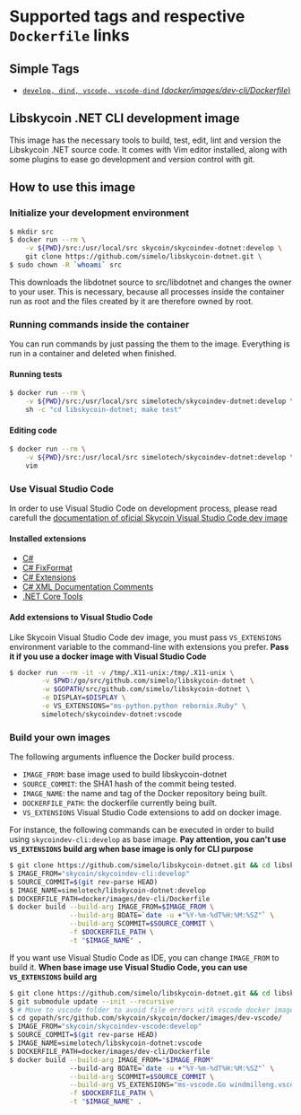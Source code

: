 # Supported tags and respective `Dockerfile` links

## Simple Tags

- [`develop, dind, vscode, vscode-dind` (*docker/images/dev-cli/Dockerfile*)](https://github.com/simelo/libskycoin-dotnet/blob/develop/docker/images/dev-cli/Dockerfile)

## Libskycoin .NET  CLI development image

This image has the necessary tools to build, test, edit, lint and version the Libskycoin .NET
source code.  It comes with Vim editor installed, along with some plugins
to ease go development and version control with git.

## How to use this image

### Initialize your development environment

```sh
$ mkdir src
$ docker run --rm \
    -v ${PWD}/src:/usr/local/src skycoin/skycoindev-dotnet:develop \
    git clone https://github.com/simelo/libskycoin-dotnet.git \
$ sudo chown -R `whoami` src
```

This downloads the libdotnet source to src/libdotnet and changes the owner
to your user. This is necessary, because all processes inside the container run
as root and the files created by it are therefore owned by root.

### Running commands inside the container

You can run commands by just passing the them to the image.  Everything is run
in a container and deleted when finished.

#### Running tests

```sh
$ docker run --rm \
    -v ${PWD}/src:/usr/local/src simelotech/skycoindev-dotnet:develop \
    sh -c "cd libskycoin-dotnet; make test"
```

#### Editing code

```sh
$ docker run --rm \
    -v ${PWD}/src:/usr/local/src simelotech/skycoindev-dotnet:develop \
    vim
```

### Use Visual Studio Code

In order to use Visual Studio Code on development process, please read carefull
the [documentation of oficial Skycoin Visual Studio Code dev image](https://github.com/skycoin/skycoin/tree/develop/docker/images/dev-vscode#initialize-your-development-environment)

#### Installed extensions

- [C#](https://marketplace.visualstudio.com/items?itemName=ms-vscode.csharp)
- [C# FixFormat](https://marketplace.visualstudio.com/items?itemName=Leopotam.csharpfixformat)
- [C# Extensions](https://marketplace.visualstudio.com/items?itemName=jchannon.csharpextensions)
- [C# XML Documentation Comments](https://marketplace.visualstudio.com/items?itemName=k--kato.docomment)
- [.NET Core Tools](https://marketplace.visualstudio.com/items?itemName=formulahendry.dotnet)

#### Add extensions to Visual Studio Code

Like Skycoin Visual Studio Code dev image, you must pass `VS_EXTENSIONS` environment variable
to the command-line with extensions you prefer. **Pass it if you use a docker image with Visual Studio Code**

```sh
$ docker run --rm -it -v /tmp/.X11-unix:/tmp/.X11-unix \
        -v $PWD:/go/src/github.com/simelo/libskycoin-dotnet \
        -w $GOPATH/src/github.com/simelo/libskycoin-dotnet \
        -e DISPLAY=$DISPLAY \
        -e VS_EXTENSIONS="ms-python.python rebornix.Ruby" \
        simelotech/skycoindev-dotnet:vscode
```

### Build your own images

The following arguments influence the Docker build process.

- `IMAGE_FROM`: base image used to build libskycoin-dotnet
- `SOURCE_COMMIT`: the SHA1 hash of the commit being tested.
- `IMAGE_NAME`: the name and tag of the Docker repository being built.
- `DOCKERFILE_PATH`: the dockerfile currently being built.
- `VS_EXTENSIONS` Visual Studio Code extensions to add on docker image.

For instance, the following commands can be executed in order to build using `skycoindev-cli:develop` as base image. **Pay attention, you can't use `VS_EXTENSIONS` build arg when base image is only for CLI purpose**

```sh
$ git clone https://github.com/simelo/libskycoin-dotnet.git && cd libskycoin-dotnet
$ IMAGE_FROM="skycoin/skycoindev-cli:develop"
$ SOURCE_COMMIT=$(git rev-parse HEAD)
$ IMAGE_NAME=simelotech/libskycoin-dotnet:develop
$ DOCKERFILE_PATH=docker/images/dev-cli/Dockerfile
$ docker build --build-arg IMAGE_FROM=$IMAGE_FROM \
               --build-arg BDATE=`date -u +"%Y-%m-%dT%H:%M:%SZ"` \
               --build-arg SCOMMIT=$SOURCE_COMMIT \
               -f $DOCKERFILE_PATH \
               -t "$IMAGE_NAME" .
```

If you want use Visual Studio Code as IDE, you can change `IMAGE_FROM` to build it. **When base image use Visual Studio Code, you can use `VS_EXTENSIONS` build arg**

```sh
$ git clone https://github.com/simelo/libskycoin-dotnet.git && cd libskycoin-dotnet
$ git submodule update --init --recursive
$ # Move to vscode folder to avoid file errors with vscode docker image
$ cd gopath/src/github.com/skycoin/skycoin/docker/images/dev-vscode/
$ IMAGE_FROM="skycoin/skycoindev-vscode:develop"
$ SOURCE_COMMIT=$(git rev-parse HEAD)
$ IMAGE_NAME=simelotech/libskycoin-dotnet:vscode
$ DOCKERFILE_PATH=docker/images/dev-cli/Dockerfile
$ docker build --build-arg IMAGE_FROM="$IMAGE_FROM"
               --build-arg BDATE=`date -u +"%Y-%m-%dT%H:%M:%SZ"` \
               --build-arg SCOMMIT=$SOURCE_COMMIT \
               --build-arg VS_EXTENSIONS="ms-vscode.Go windmilleng.vscode-go-autotest" \
               -f $DOCKERFILE_PATH \
               -t "$IMAGE_NAME" .
```
